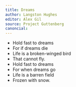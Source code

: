 ```yaml
---
title: Dreams
author: Langston Hughes
editor: Alex Gil
source: Project Guttenberg
canoncial: 
---
```


- Hold fast to dreams
- For if dreams die
- Life is a broken-winged bird
- That cannot fly.
- Hold fast to dreams
- For when dreams go
- Life is a barren field
- Frozen with snow.
